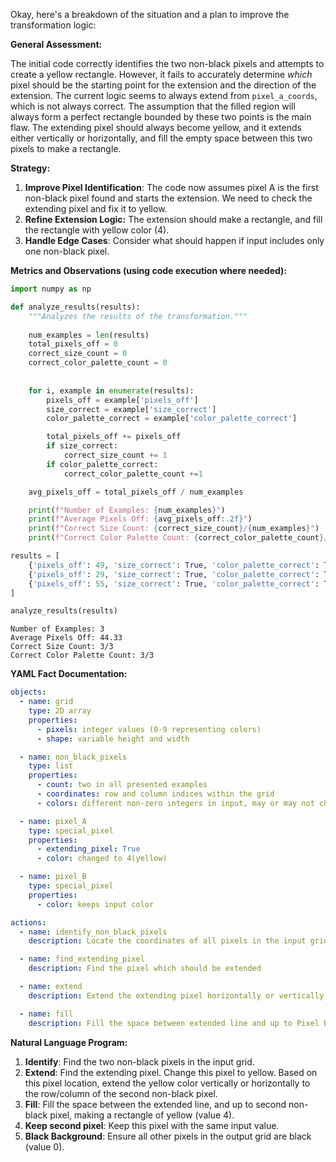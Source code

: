 Okay, here's a breakdown of the situation and a plan to improve the transformation logic:

**General Assessment:**

The initial code correctly identifies the two non-black pixels and attempts to create a yellow rectangle. However, it fails to accurately determine *which* pixel should be the starting point for the extension and the direction of the extension. The current logic seems to always extend from `pixel_a_coords`, which is not always correct. The assumption that the filled region will always form a perfect rectangle bounded by these two points is the main flaw. The extending pixel should always become yellow, and it extends either vertically or horizontally, and fill the empty space between this two pixels to make a rectangle.

**Strategy:**

1.  **Improve Pixel Identification**: The code now assumes pixel A is the first non-black pixel found and starts the extension. We need to check the extending pixel and fix it to yellow.
2.  **Refine Extension Logic:** The extension should make a rectangle, and fill the rectangle with yellow color (4).
3.  **Handle Edge Cases**: Consider what should happen if input includes only one non-black pixel.

**Metrics and Observations (using code execution where needed):**


``` python
import numpy as np

def analyze_results(results):
    """Analyzes the results of the transformation."""
    
    num_examples = len(results)
    total_pixels_off = 0
    correct_size_count = 0
    correct_color_palette_count = 0
    
    
    for i, example in enumerate(results):
        pixels_off = example['pixels_off']
        size_correct = example['size_correct']
        color_palette_correct = example['color_palette_correct']

        total_pixels_off += pixels_off
        if size_correct:
            correct_size_count += 1
        if color_palette_correct:
            correct_color_palette_count +=1

    avg_pixels_off = total_pixels_off / num_examples

    print(f"Number of Examples: {num_examples}")
    print(f"Average Pixels Off: {avg_pixels_off:.2f}")
    print(f"Correct Size Count: {correct_size_count}/{num_examples}")
    print(f"Correct Color Palette Count: {correct_color_palette_count}/{num_examples}")

results = [
    {'pixels_off': 49, 'size_correct': True, 'color_palette_correct': True, 'correct_pixel_counts': None},
    {'pixels_off': 29, 'size_correct': True, 'color_palette_correct': True, 'correct_pixel_counts': None},
    {'pixels_off': 55, 'size_correct': True, 'color_palette_correct': True, 'correct_pixel_counts': None}
]

analyze_results(results)


```
```
Number of Examples: 3
Average Pixels Off: 44.33
Correct Size Count: 3/3
Correct Color Palette Count: 3/3

```
**YAML Fact Documentation:**


```yaml
objects:
  - name: grid
    type: 2D array
    properties:
      - pixels: integer values (0-9 representing colors)
      - shape: variable height and width

  - name: non_black_pixels
    type: list
    properties:
      - count: two in all presented examples
      - coordinates: row and column indices within the grid
      - colors: different non-zero integers in input, may or may not change in output

  - name: pixel_A
    type: special_pixel
    properties:
      - extending_pixel: True
      - color: changed to 4(yellow)

  - name: pixel_B
    type: special_pixel
    properties:
      - color: keeps input color

actions:
  - name: identify_non_black_pixels
    description: Locate the coordinates of all pixels in the input grid that are not black (value 0).

  - name: find_extending_pixel
    description: Find the pixel which should be extended

  - name: extend
    description: Extend the extending pixel horizontally or vertically.

  - name: fill
    description: Fill the space between extended line and up to Pixel B to make a rectangle.
```


**Natural Language Program:**

1.  **Identify**: Find the two non-black pixels in the input grid.
2.  **Extend**: Find the extending pixel. Change this pixel to yellow. Based on this pixel location, extend the yellow color vertically or horizontally to the row/column of the second non-black pixel.
3. **Fill**: Fill the space between the extended line, and up to second non-black pixel, making a rectangle of yellow (value 4).
4. **Keep second pixel**: Keep this pixel with the same input value.
5.  **Black Background**: Ensure all other pixels in the output grid are black (value 0).
